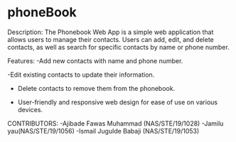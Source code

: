 # phoneBook

Description:
The Phonebook Web App is a simple web application that allows users to manage their contacts. 
Users can add, edit, and delete contacts, as well as search for specific contacts by name or
phone number.


Features:
-Add new contacts with name and phone number.

-Edit existing contacts to update their information.

- Delete contacts to remove them from the phonebook.
  
- User-friendly and responsive web design for ease of use on various devices.



CONTRIBUTORS:
-Ajibade Fawas Muhammad (NAS/STE/19/1028)
-Jamilu yau(NAS/STE/19/1056)
-Ismail Jugulde Babaji (NAS/STE/19/1053)
